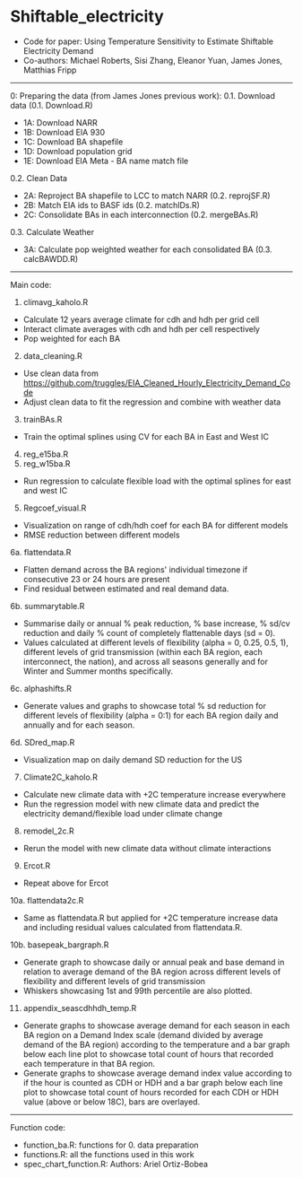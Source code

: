 # Shiftable_electricity

- Code for paper: Using Temperature Sensitivity to Estimate Shiftable Electricity Demand
- Co-authors: Michael Roberts, Sisi Zhang, Eleanor Yuan, James Jones, Matthias Fripp

----------------------------------------

0: Preparing the data (from James Jones previous work):
0.1. Download data (0.1. Download.R)
  - 1A: Download NARR
  - 1B: Download EIA 930
  - 1C: Download BA shapefile
  - 1D: Download population grid
  - 1E: Download EIA Meta - BA name match file
  
0.2. Clean Data
  - 2A: Reproject BA shapefile to LCC to match NARR (0.2. reprojSF.R)
  - 2B: Match EIA ids to BASF ids (0.2. matchIDs.R)
  - 2C: Consolidate BAs in each interconnection (0.2. mergeBAs.R)
  
0.3. Calculate Weather
  - 3A: Calculate pop weighted weather for each consolidated BA (0.3. calcBAWDD.R)
  
--------------------------------------

Main code:

1. climavg_kaholo.R
  - Calculate 12 years average climate for cdh and hdh per grid cell
  - Interact climate averages with cdh and hdh per cell respectively
  - Pop weighted for each BA

2. data_cleaning.R
  - Use clean data from https://github.com/truggles/EIA_Cleaned_Hourly_Electricity_Demand_Code
  - Adjust clean data to fit the regression and combine with weather data

3. trainBAs.R
  - Train the optimal splines using CV for each BA in East and West IC

4. reg_e15ba.R
4. reg_w15ba.R
  - Run regression to calculate flexible load with the optimal splines for east and west IC

5. Regcoef_visual.R
  - Visualization on range of cdh/hdh coef for each BA for different models
  - RMSE reduction between different models

6a. flattendata.R
  - Flatten demand across the BA regions' individual timezone if consecutive 23 or 24 hours are present 
  - Find residual between estimated and real demand data.

6b. summarytable.R
  - Summarise daily or annual % peak reduction, % base increase, % sd/cv reduction and daily % count of completely flattenable days (sd = 0).
  - Values calculated at different levels of flexibility (alpha = 0, 0.25, 0.5, 1), different levels of grid transmission (within each BA region, each interconnect, the nation), and across all seasons generally and for Winter and Summer months specifically.

6c. alphashifts.R
  - Generate values and graphs to showcase total % sd reduction for different levels of flexibility (alpha = 0:1) for each BA region daily and annually and for each season.

6d. SDred_map.R
  - Visualization map on daily demand SD reduction for the US

7. Climate2C_kaholo.R
  - Calculate new climate data with +2C temperature increase everywhere
  - Run the regression model with new climate data and predict the electricity demand/flexible load under climate change

8. remodel_2c.R
  - Rerun the model with new climate data without climate interactions

9. Ercot.R
  - Repeat above for Ercot

10a. flattendata2c.R
  - Same as flattendata.R but applied for +2C temperature increase data and including residual values calculated from flattendata.R.

10b. basepeak_bargraph.R
  - Generate graph to showcase daily or annual peak and base demand in relation to average demand of the BA region across different levels of flexibility and different levels of grid transmission
  - Whiskers showcasing 1st and 99th percentile are also plotted.

11. appendix_seascdhhdh_temp.R
  - Generate graphs to showcase average demand for each season in each BA region on a Demand Index scale (demand divided by average demand of the BA region) according to the temperature and a bar graph below each line plot to showcase total count of hours that recorded each temperature in that BA region.
  - Generate graphs to showcase average demand index value according to if the hour is counted as CDH or HDH and a bar graph below each line plot to showcase total count of hours recorded for each CDH or HDH value (above or below 18C), bars are overlayed.

--------------------------------------

Function code:

- function_ba.R: functions for 0. data preparation 
- functions.R: all the functions used in this work
- spec_chart_function.R: 
  Authors: Ariel Ortiz-Bobea 


